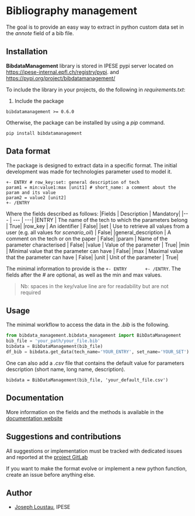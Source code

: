 # Bibliography management

The goal is to provide an easy way to extract in python custom data set in the *annote* field of a bib file.

## Installation

**BibdataManagement** library is stored in IPESE pypi server located on https://ipese-internal.epfl.ch/registry/pypi. and https://pypi.org/project/bibdatamanagement/

To include the library in your projects, do the following in _requirements.txt_:
1. Include the package 
```
bibdatamanagement >= 0.6.0
```

Otherwise, the package can be installed by using a _pip_ command.  
```
pip install bibdatamanagement
```

## Data format

The package is designed to extract data in a specific format. The initial development was made for technologies parameter
used to model it.
```
+- ENTRY # row_key:set: general description of tech
param1 = min:value1:max [unit1] # short_name: a comment about the param and its value
param2 = value2 [unit2]
+- /ENTRY
```
Where the fields described as follows:
|Fields | Description | Mandatory|
|--- | --- | ---|
|ENTRY | The name of the tech to which the parameters belong | True|
|row_key | An identifier | False|
|set | Use to retrieve all values from a user (e.g. all values for   *scenario_oil*) | False|
|general_description | A comment on the tech or on the paper | False|
|param | Name of the parameter characterised | False|
|value | Value of the parameter | True|
|min | Minimal value that the parameter can have | False|
|max | Maximal value that the parameter can have | False|
|unit | Unit of the parameter | True|

The minimal information to provide is the `+- ENTRY       +- /ENTRY`. The fields after the _#_ are optional, as well as
the min and max values.

> Nb: spaces in the key/value line are for readability but are not required

## Usage

The minimal workflow to access the data in the _.bib_ is the following.

```python
from bibdata_management.bibdata_management import BibDataManagement
bib_file = 'your_path/your_file.bib'
bibdata = BibDataManagement(bib_file)
df_bib = bibdata.get_data(tech_name='YOUR_ENTRY', set_name='YOUR_SET')
```

One can also add a _.csv_ file that contains the default value for parameters description (short name, long name, description).
```{python}
bibdata = BibDataManagement(bib_file, 'your_default_file.csv')
```

## Documentation

More information on the fields and the methods is available in the [documentation website](https://bibdata.readthedocs.io/en/latest/)

## Suggestions and contributions

All suggestions or implementation must be tracked with dedicated issues and reported at the [project GitLab](https://gitlab.epfl.ch/ipese/bibdatamanagement/bibdata-package/issues) 

If you want to make the format evolve or implement a new python function, create an issue before anything else.

## Author

- [Joseph Loustau](mailto:joseph.loustau@gmail.com), IPESE